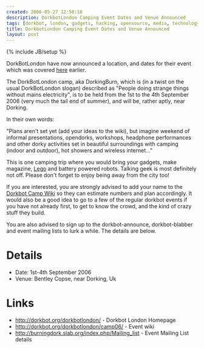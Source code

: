 ```yaml
---
created: 2006-05-27 12:50:18
description: DorkbotLondon Camping Event Dates and Venue Announced
tags: [dorkbot, london, gadgets, hacking, opensource, media, technology, camping, uk]
title: DorkbotLondon Camping Event Dates and Venue Announced
layout: post
---
```

{% include JB/setup %}

DorkBotLondon have now announced a location, and dates for their event which was covered [here](http://orionrobots.co.uk/tiki-view_blog_post.php?blogId=1&amp;postId=80) earlier.

The DorkBotLondon camp, aka DorkingBurn, which is (in a twist on the usual DorkBotLondon slogan) described as "People doing strange things without mains electricity", is to be held from the 1st to the 4th September 2006 (very much the tail end of summer), and will be, rather aptly, near Dorking.

In their own words:

"Plans aren't set yet (add your ideas to the wiki), but imagine weekend of informal presentations, opendorks, workshops, headphone performances and other dorky activities set in beautiful surroundings with camping (indoor and outdoor), hot showers and wireless internet..."

This is one camping trip where you would bring your gadgets, make magazine, [Lego](Lego) and battery powered robots. Talking geek is most definitely not off.  Please don't forget to enjoy being away from the city too!

If you are interested, you are strongly advised to add your name to the [Dorkbot Camp Wiki](http://dorkbot.org/dorkbotlondon/camp06/) so they can estimate numbers and plan accordingly. It would also be a good idea to go to a few of the regular dorkbot events if you have not already first, to get to know the crowd, and the kind of crazy stuff they build.

You are also advised to sign up to the dorkbot-announce, dorkbot-blabber and event mailing lists to lurk a while. The details are below.

# Details

* Date: 1st-4th September 2006
* Venue: Bentley Copse, near Dorking, Uk

# Links

* <http://dorkbot.org/dorkbotlondon/> - Dorkbot London Homepage
* <http://dorkbot.org/dorkbotlondon/camp06/> - Event wiki
* <http://burningdork.slab.org/index.php/Mailing_list> - Event Mailing List details
